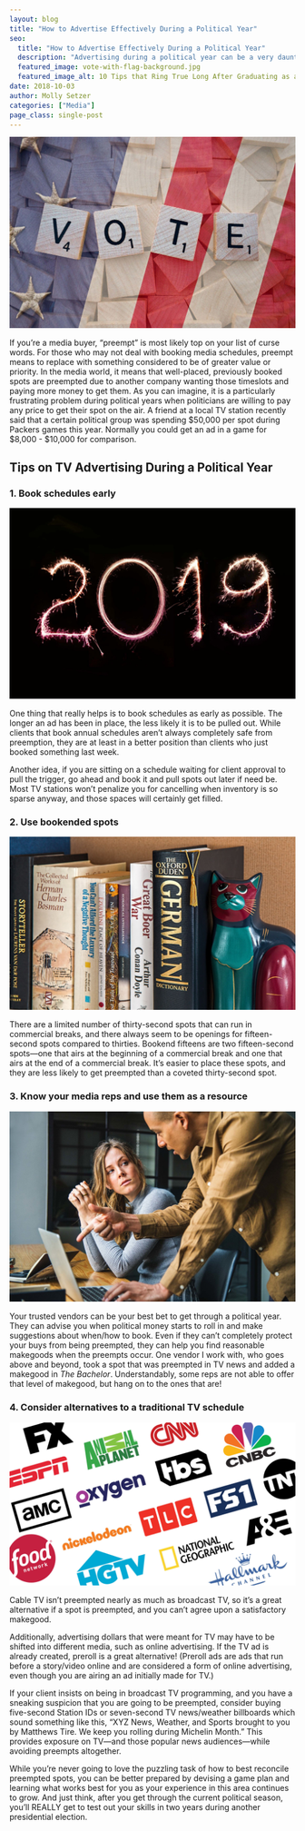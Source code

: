```yaml
---
layout: blog
title: "How to Advertise Effectively During a Political Year"
seo:
  title: "How to Advertise Effectively During a Political Year"
  description: "Advertising during a political year can be a very daunting task. Here are tips to help you succeed!"
  featured_image: vote-with-flag-background.jpg
  featured_image_alt: 10 Tips that Ring True Long After Graduating as a Creative
date: 2018-10-03
author: Molly Setzer
categories: ["Media"]
page_class: single-post
---
```


![scrabble letters spelling "vote" with american flag in the background](vote-with-flag-background.jpg)

If you’re a media buyer, “preempt” is most likely top on your list of curse words. For those who may not deal with booking media schedules, preempt means to replace with something considered to be of greater value or priority. In the media world, it means that well-placed, previously booked spots are preempted due to another company wanting those timeslots and paying more money to get them. As you can imagine, it is a particularly frustrating problem during political years when politicians are willing to pay any price to get their spot on the air. A friend at a local TV station recently said that a certain political group was spending $50,000 per spot during Packers games this year. Normally you could get an ad in a game for $8,000 - $10,000 for comparison.

## Tips on TV Advertising During a Political Year

### 1. Book schedules early

![Sparkler lighting photo 2019](2019.jpg)

One thing that really helps is to book schedules as early as possible. The longer an ad has been in place, the less likely it is to be pulled out. While clients that book annual schedules aren’t always completely safe from preemption, they are at least in a better position than clients who just booked something last week.

Another idea, if you are sitting on a schedule waiting for client approval to pull the trigger, go ahead and book it and pull spots out later if need be. Most TV stations won’t penalize you for cancelling when inventory is so sparse anyway, and those spaces will certainly get filled.

### 2. Use bookended spots

![Bookshelf with bat bookend](bookshelf-With-Cat-Bookend.jpg)

There are a limited number of thirty-second spots that can run in commercial breaks, and there always seem to be openings for fifteen-second spots compared to thirties. Bookend fifteens are two fifteen-second spots—one that airs at the beginning of a commercial break and one that airs at the end of a commercial break. It’s easier to place these spots, and they are less likely to get preempted than a coveted thirty-second spot.

### 3. Know your media reps and use them as a resource

![Man and woman sitting at table](man-And-Woman-Consulting.jpg)

Your trusted vendors can be your best bet to get through a political year. They can advise you when political money starts to roll in and make suggestions about when/how to book. Even if they can’t completely protect your buys from being preempted, they can help you find reasonable makegoods when the preempts occur. One vendor I work with, who goes above and beyond, took a spot that was preempted in TV news and added a makegood in _The Bachelor_. Understandably, some reps are not able to offer that level of makegood, but hang on to the ones that are!

### 4. Consider alternatives to a traditional TV schedule

![Logos of various cable media networks](Molly-Blog-Network-Logos.jpg)

Cable TV isn’t preempted nearly as much as broadcast TV, so it’s a great alternative if a spot is preempted, and you can’t agree upon a satisfactory makegood.

Additionally, advertising dollars that were meant for TV may have to be shifted into different media, such as online advertising. If the TV ad is already created, preroll is a great alternative! (Preroll ads are ads that run before a story/video online and are considered a form of online advertising, even though you are airing an ad initially made for TV.)

If your client insists on being in broadcast TV programming, and you have a sneaking suspicion that you are going to be preempted, consider buying five-second Station IDs or seven-second TV news/weather billboards which sound something like this, “XYZ News, Weather, and Sports brought to you by Matthews Tire. We keep you rolling during Michelin Month.” This provides exposure on TV—and those popular news audiences—while avoiding preempts altogether.

While you’re never going to love the puzzling task of how to best reconcile preempted spots, you can be better prepared by devising a game plan and learning what works best for you as your experience in this area continues to grow. And just think, after you get through the current political season, you’ll REALLY get to test out your skills in two years during another presidential election.
